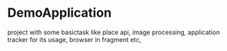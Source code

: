 # DemoApplication
project with some basictask like place api, image processing, application tracker for its usage, browser in fragment etc,
